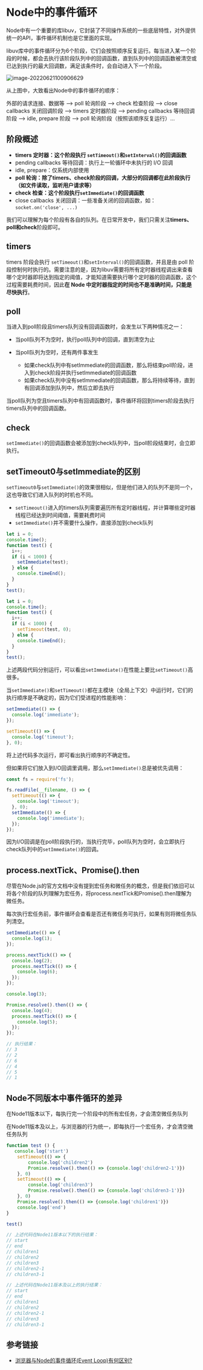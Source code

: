 # Node中的事件循环

Node中有一个重要的库libuv，它封装了不同操作系统的一些底层特性，对外提供统一的API，事件循环机制也是它里面的实现。

libuv库中的事件循环分为6个阶段，它们会按照顺序反复运行。每当进入某一个阶段的时候，都会去执行该阶段队列中的回调函数，直到队列中的回调函数被清空或已达到执行的最大回调数，满足该条件时，会自动进入下一个阶段。

![image-20220621100906629](https://penguinbucket.obs.cn-southwest-2.myhuaweicloud.com/img/image-20220621100906629.png)

从上图中，大致看出Node中的事件循环的顺序：

外部的请求连接、数据等 --> poll 轮询阶段 --> check 检查阶段 --> close callbacks 关闭回调阶段 --> timers 定时器阶段 --> pending callbacks 等待回调阶段 --> idle, prepare 阶段 --> poll 轮询阶段（按照该顺序反复运行）...

## 阶段概述

- **timers 定时器：这个阶段执行 `setTimeout()`和`setInterval()`的回调函数**
- pending callbacks 等待回调：执行上一轮循环中未执行的 I/O 回调
- idle, prepare：仅系统内部使用
- **poll 轮询：除了timers、check阶段的回调，大部分的回调都在此阶段执行（如文件读取，监听用户请求等）**
- **check 检查：这个阶段执行`setImmediate()`的回调函数**
- close callbacks 关闭回调：一些准备关闭的回调函数，如：`socket.on('close', ...)`

我们可以理解为每个阶段有各自的队列。在日常开发中，我们只需关注**timers、poll和check**阶段即可。

## timers

timers 阶段会执行 `setTimeout()`和`setInterval()`的回调函数，并且是由 poll 阶段控制何时执行的。需要注意的是，因为libuv需要将所有定时器线程调出来查看哪个定时器即将达到指定的阈值，才能知道需要执行哪个定时器的回调函数，这个过程需要耗费时间，因此**在 Node 中定时器指定的时间也不是准确时间，只能是尽快执行**。

## poll

当进入到poll阶段且timers队列没有回调函数时，会发生以下两种情况之一：

- 当poll队列不为空时，执行poll队列中的回调，直到清空为止
- 当poll队列为空时，还有两件事发生

  - 如果check队列中有setImmediate的回调函数，那么将结束poll阶段，进入到check阶段并执行setImmediate的回调函数
  - 如果check队列中没有setImmediate的回调函数，那么将持续等待，直到有回调添加到队列中，然后立即去执行

当poll队列为空且timers队列中有回调函数时，事件循环将回到timers阶段去执行timers队列中的回调函数。

## check

`setImmediate()`的回调函数会被添加到check队列中，当poll阶段结束时，会立即执行。

## setTimeout0与setImmediate的区别

`setTimeout0`与`setImmediate()`的效果很相似，但是他们进入的队列不是同一个，这也导致它们进入队列的时机也不同。

- `setTimeout()`进入的timers队列需要遍历所有定时器线程，并计算哪些定时器线程已经达到时间阈值，需要耗费时间
- `setImmediate()`并不需要什么操作，直接添加到check队列

```js
let i = 0;
console.time();
function test() {
  i++;
  if (i < 1000) {
    setImmediate(test);
  } else {
    console.timeEnd();
  }
}
test();
```

```js
let i = 0;
console.time();
function test() {
  i++;
  if (i < 1000) {
    setTimeout(test, 0);
  } else {
    console.timeEnd();
  }
}
test();
```

上述两段代码分别运行，可以看出`setImmediate()`在性能上要比`setTimeout()`高很多。

当`setImmediate()`和`setTimeout()`都在主模块（全局上下文）中运行时，它们的执行顺序是不确定的，因为它们受进程的性能影响：

```js
setImmediate(() => {
  console.log('immediate');
});

setTimeout(() => {
  console.log('timeout');
}, 0);
```

将上述代码多次运行，即可看出执行顺序的不确定性。

但如果将它们放入到I/O回调里调用，那么`setImmediate()`总是被优先调用：

```js
const fs = require('fs');

fs.readFile(__filename, () => {
  setTimeout(() => {
    console.log('timeout');
  }, 0);
  setImmediate(() => {
    console.log('immediate');
  });
});
```

因为I/O回调是在poll阶段执行的，当执行完毕，poll队列为空时，会立即执行check队列中的`setImmediate()`的回调。

## process.nextTick、Promise().then

尽管在Node.js的官方文档中没有提到宏任务和微任务的概念，但是我们依旧可以将各个阶段的队列理解为宏任务，将process.nextTick和Promise().then理解为微任务。

每次执行宏任务前，事件循环会查看是否还有微任务可执行，如果有则将微任务队列清空。

```js
setImmediate(() => {
  console.log(1);
});

process.nextTick(() => {
  console.log(2);
  process.nextTick(() => {
    console.log(6);
  });
});

console.log(3);

Promise.resolve().then(() => {
  console.log(4);
  process.nextTick(() => {
    console.log(5);
  });
});

// 执行结果：
// 3
// 2
// 6
// 4
// 5
// 1
```

##  Node不同版本中事件循环的差异

在Node11版本以下，每执行完一个阶段中的所有宏任务，才会清空微任务队列

在Node11版本及以上，与浏览器的行为统一，即每执行一个宏任务，才会清空微任务队列

```js
function test () {
   console.log('start')
    setTimeout(() => {
        console.log('children2')
        Promise.resolve().then(() => {console.log('children2-1')})
    }, 0)
    setTimeout(() => {
        console.log('children3')
        Promise.resolve().then(() => {console.log('children3-1')})
    }, 0)
    Promise.resolve().then(() => {console.log('children1')})
    console.log('end') 
}

test()

// 上述代码在Node11版本以下的执行结果：
// start
// end
// children1
// children2
// children3
// children2-1
// children3-1

// 上述代码在Node11版本及以上的执行结果：
// start
// end
// children1
// children2
// children2-1
// children3
// children3-1
```


## 参考链接

- [浏览器与Node的事件循环(Event Loop)有何区别? ](https://juejin.cn/post/6844903761949753352#heading-13)

<Vssue 
    :options="{ labels: [$page.relativePath.split('/')[0]] }" 
    :title="$page.relativePath.split('/')[1]" 
/>
